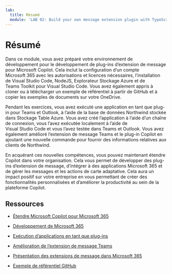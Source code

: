 ```yaml
---
lab:
  title: Résumé
  module: 'LAB 02: Build your own message extension plugin with TypeScript (TS) for Microsoft Copilot'
---
```


# Résumé

Dans ce module, vous avez préparé votre environnement de développement pour le développement de plug-ins d’extension de message pour Microsoft Copilot. Cela inclut la configuration d’un compte Microsoft 365 avec les autorisations et licences nécessaires, l’installation de Visual Studio Code, NodeJS, Explorateur Stockage Azure et de Teams Toolkit pour Visual Studio Code. Vous avez également appris à cloner ou à télécharger un exemple de référentiel à partir de GitHub et à copier les exemples de documents sur votre OneDrive.

Pendant les exercices, vous avez exécuté une application en tant que plug-in pour Teams et Outlook, à l’aide de la base de données Northwind stockée dans Stockage Table Azure. Vous avez créé l’application à l’aide d’un chaîne de connexion, vous l’avez exécutée localement à l’aide de Visual Studio Code et vous l’avez testée dans Teams et Outlook. Vous avez également amélioré l’extension de message Teams et le plug-in Copilot en ajoutant une nouvelle commande pour fournir des informations relatives aux clients de Northwind.

En acquérant ces nouvelles compétences, vous pouvez maintenant étendre Copilot dans votre organisation. Cela vous permet de développer des plug-ins d’extension de message, d’intégrer à des applications Microsoft 365 et de gérer les messages et les actions de carte adaptative. Cela aura un impact positif sur votre entreprise en vous permettant de créer des fonctionnalités personnalisées et d’améliorer la productivité au sein de la plateforme Copilot.

## Ressources

- [Étendre Microsoft Copilot pour Microsoft 365](https://learn.microsoft.com/microsoft-365-copilot/extensibility/)

- [Développement de Microsoft 365](https://learn.microsoft.com/learn/modules/m365-setup-dev-environment/)

- [Exécution d’applications en tant que plug-ins](https://learn.microsoft.com/azure/bot-service/bot-builder-howto-deploy-azure)

- [Amélioration de l’extension de message Teams](https://learn.microsoft.com/microsoftteams/platform/messaging-extensions/what-are-messaging-extensions)

- [Présentation des extensions de message dans Microsoft 365](https://learn.microsoft.com/microsoftteams/platform/messaging-extensions/how-do-they-work)

- [Exemple de référentiel GitHub](https://github.com/OfficeDev/Copilot-for-M365-Plugins-Samples/tree/main/samples/msgext-northwind-inventory-ts)